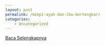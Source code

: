 ```yaml
---
layout: post
permalink: /mimpi-ayah-dan-ibu-bertengkar/
categories:
    - Uncategorized
---
```


[Baca Selengkapnya](/05)